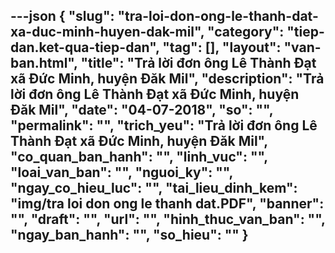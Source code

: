 ---json
{
    "slug": "tra-loi-don-ong-le-thanh-dat-xa-duc-minh-huyen-dak-mil",
    "category": "tiep-dan.ket-qua-tiep-dan",
    "tag": [],
    "layout": "van-ban.html",
    "title": "Trả lời đơn ông Lê Thành Đạt xã Đức Minh, huyện Đăk Mil",
    "description": "Trả lời đơn ông Lê Thành Đạt xã Đức Minh, huyện Đăk Mil",
    "date": "04-07-2018",
    "so": "",
    "permalink": "",
    "trich_yeu": "Trả lời đơn ông Lê Thành Đạt xã Đức Minh, huyện Đăk Mil",
    "co_quan_ban_hanh": "",
    "linh_vuc": "",
    "loai_van_ban": "",
    "nguoi_ky": "",
    "ngay_co_hieu_luc": "",
    "tai_lieu_dinh_kem": "img/tra loi don ong le thanh dat.PDF",
    "banner": "",
    "draft": "",
    "url": "",
    "hinh_thuc_van_ban": "",
    "ngay_ban_hanh": "",
    "so_hieu": ""
}
---
